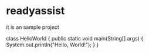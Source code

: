 # readyassist
it is an sample project


class HelloWorld {
    public static void main(String[] args) {
        System.out.println("Hello, World!"); 
    }
}
